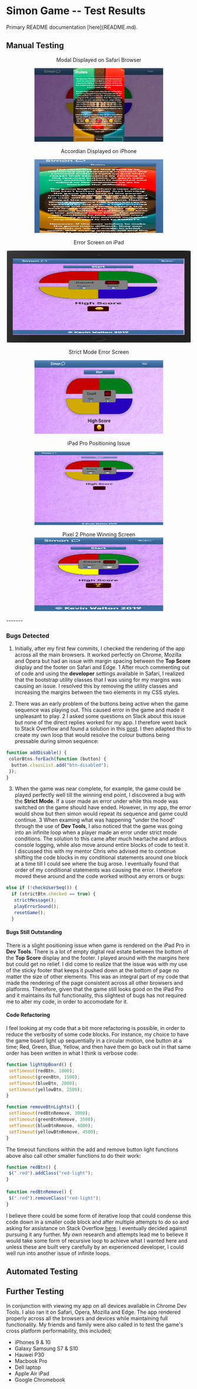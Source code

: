 <p align="center">
  <h1>Simon Game -- Test Results</h1>
</p>
Primary README documentation [here](README.md).

## Manual Testing
<p align="center">
    Modal Displayed on Safari Browser
</p>
<p align="center">
    <img src="Testing/screenshots/Safari-Modal.png" alt="modal screen on safari" width="350" height="200">
</p>

<p align="center">
   Accordian Displayed on iPhone  
</p>
<p align="center">
    <img src="Testing/screenshots/iPhone-Accordian.png" alt="iphone accordian" width="350" height="200">
</p>

<p align="center">
    Error Screen on iPad
</p>
<p align="center">
    <img src="Testing/screenshots/iPad-Error.png" alt="error screen on ipad" width="500" height="250">
</p>

<p align="center">
    Strict Mode Error Screen
</p>
<p align="center">
    <img src="Testing/screenshots/Strict-Mode-Error.png" alt="strict mode error screen" width="350" height="200">
</p>

<p align="center">
    iPad Pro Positioning Issue
</p>
<p align="center">
    <img src="Testing/screenshots/iPad-Pro.png" alt="app displayed on ipad pro" width="350" height="200">
</p>

<!--<p align="center">
    Pixel 2 Phone Winning Screen
</p>-->
<p align="center">
    Pixel 2 Phone Winning Screen<br />
    <img src="Testing/screenshots/Pixel2-Win.png" alt="winner screen on pixel 2 phone" width="350" height="200">
</p>
-------

### Bugs Detected
1. Initially, after my first few commits, I checked the rendering of the app across all the main browsers. It worked perfectly on Chrome, Mozilla and Opera but
had an issue with margin spacing between the **Top Score** display and the footer on Safari and Edge. 
  1 After much commenting out of code and using the **developer** settings available in Safari, I realized that the bootstrap utility classes that I was using 
    for my margins was causing an issue. I resolved this by removing the utility classes and increasing the margins between the two elements in my CSS styles.

2. There was an early problem of the buttons being active when the game sequence was playing out. This caused error in the game and made it unpleasant to play.
  2 I asked some questions on Slack about this issue but none of the direct replies worked for my app. I therefore went back to Stack Overflow and found a 
    solution in this [post](https://stackoverflow.com/questions/13831601/disabling-and-enabling-a-html-input-button). I then adapted this to create my own loop
    that would resolve the colour buttons being pressable during simon sequence:

```javascript
function addDisable() {
 colorBtns.forEach(function (button) {
  button.classList.add("btn-disabled");
 });
}
```

3. When the game was near complete, for example, the game could be played perfectly well till the winning end point, I discovered a bug with the **Strict Mode**.
    If a user made an error under while this mode was switched on the game should have ended. However, in my app, the error would show but then simon would
    repeat its sequence and game could continue.
  3 When examing what was happening "under the hood" through the use of **Dev Tools**, I also noticed that the game was going into an infinite loop when a player
    made an error under strict mode conditions. The solution to this came after much heartache and ardous console logging, while also move around entire blocks of
    code to test it. I discussed this with my mentor Chris who advised me to continue shifting the code blocks in my conditional statements around one block at a
    time till I could see where the bug arose. I eventually found that order of my conditional statements was causing the error. I therefore moved these around and
    the code worked without any errors or bugs:

```javascript
else if (!checkUserSeq()) {
  if (strictBtn.checked == true) {
   strictMessage();
   playErrorSound();
   resetGame();
  }
```

#### Bugs Still Outstanding
There is a slight positioning issue when game is rendered on the iPad Pro in **Dev** **Tools**. There is a lot of empty digital real estate between the bottom of
the **Top** **Score** display and the footer. I played around with the margins here but could get no relief. I did come to realize that the issue was with my use
of the sticky footer that keeps it pushed down at the bottom of page no matter the size of other elements. This was an integral part of my code that made the
rendering of the page consistent across all other browsers and platforms. Therefore, given that the game still looks good on the iPad Pro and it maintains its
full functionality, this slightest of bugs has not required me to alter my code, in order to accomodate for it.

#### Code Refactoring
I feel looking at my code that a bit more refactoring is possible, in order to reduce the verbosity of some code blocks. For instance, my choice to have the game
board light up sequentially in a circular motion, one button at a time; Red, Green, Blue, Yellow, and then have them go back out in that same order has been written
in what I think is verbose code:

```javascript
function lightUpBoard() {
 setTimeout(redBtn, 1000);
 setTimeout(greenBtn, 1500);
 setTimeout(blueBtn, 2000);
 setTimeout(yellowBtn, 2500);
}
```
```javascript
function removeBtnLights() {
 setTimeout(redBtnRemove, 3000);
 setTimeout(greenBtnRemove, 3500);
 setTimeout(blueBtnRemove, 4000);
 setTimeout(yellowBtnRemove, 4500);
}
```

The timeout functions within the add and remove button light functions above also call other smaller functions to do their work:

```javascript
function redBtn() {
 $(".red").addClass("red-light");
}

function redBtnRemove() {
 $(".red").removeClass("red-light");
}
```

I believe there could be some form of iterative loop that could condense this code down in a smaller code block and after multiple
attempts to do so and asking for assistance on Stack Overflow [here](https://stackoverflow.com/questions/55514399/how-to-append-to-one-specific-class-amongst-multiple-class-in-an-element). I eventually decided against
pursuing it any further. My own research and attempts lead me to believe it would take some form of recursive loop to achieve what I 
wanted here and unless these are built very carefully by an experienced developer, I could well run into another issue of infinite loops.

## Automated Testing

## Further Testing
In conjunction with viewing my app on all devices available in Chrome Dev Tools. I also ran it on Safari, Opera, Mozilla and Edge. The app rendered properly
across all the browsers and devices while maintaining full functionality. My friends and family were also called in to test the game's cross platform
performability, this included; 

* iPhones 9 & 10
* Galaxy Samsung S7 & S10
* Hauwei P30
* Macbook Pro
* Dell laptop
* Apple Air iPad
* Google Chromebook

